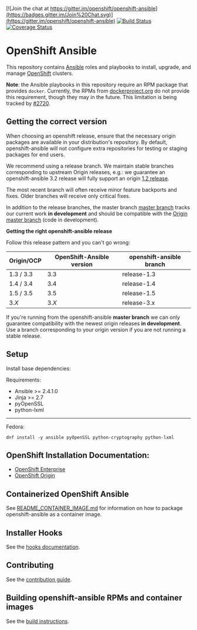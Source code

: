 [![Join the chat at https://gitter.im/openshift/openshift-ansible](https://badges.gitter.im/Join%20Chat.svg)](https://gitter.im/openshift/openshift-ansible)
[![Build Status](https://travis-ci.org/openshift/openshift-ansible.svg?branch=master)](https://travis-ci.org/openshift/openshift-ansible)
[![Coverage Status](https://coveralls.io/repos/github/openshift/openshift-ansible/badge.svg?branch=master)](https://coveralls.io/github/openshift/openshift-ansible?branch=master)

# OpenShift Ansible

This repository contains [Ansible](https://www.ansible.com/) roles and
playbooks to install, upgrade, and manage
[OpenShift](https://www.openshift.com/) clusters.

**Note**: the Ansible playbooks in this repository require an RPM
package that provides `docker`. Currently, the RPMs from
[dockerproject.org](https://dockerproject.org/) do not provide this
requirement, though they may in the future. This limitation is being
tracked by
[#2720](https://github.com/openshift/openshift-ansible/issues/2720).

## Getting the correct version
When choosing an openshift release, ensure that the necessary origin packages
are available in your distribution's repository.  By default, openshift-ansible
will not configure extra repositories for testing or staging packages for
end users.

We recommend using a release branch. We maintain stable branches
corresponding to upstream Origin releases, e.g.: we guarantee an
openshift-ansible 3.2 release will fully support an origin
[1.2 release](https://github.com/openshift/openshift-ansible/tree/release-1.2).

The most recent branch will often receive minor feature backports and
fixes. Older branches will receive only critical fixes.

In addition to the release branches, the master branch
[master branch](https://github.com/openshift/openshift-ansible/tree/master)
tracks our current work **in development** and should be compatible
with the
[Origin master branch](https://github.com/openshift/origin/tree/master)
(code in development).



**Getting the right openshift-ansible release**

Follow this release pattern and you can't go wrong:

| Origin/OCP    | OpenShift-Ansible version | openshift-ansible branch |
| ------------- | ----------------- |----------------------------------|
| 1.3 / 3.3          | 3.3               | release-1.3 |
| 1.4 / 3.4          | 3.4               | release-1.4 |
| 1.5 / 3.5          | 3.5               | release-1.5 |
| 3.*X*         | 3.*X*             | release-3.x |

If you're running from the openshift-ansible **master branch** we can
only guarantee compatibility with the newest origin releases **in
development**. Use a branch corresponding to your origin version if
you are not running a stable release.


## Setup

Install base dependencies:

Requirements:

- Ansible >= 2.4.1.0
- Jinja >= 2.7
- pyOpenSSL
- python-lxml

----

Fedora:

```
dnf install -y ansible pyOpenSSL python-cryptography python-lxml
```

## OpenShift Installation Documentation:

- [OpenShift Enterprise](https://docs.openshift.com/enterprise/latest/install_config/install/advanced_install.html)
- [OpenShift Origin](https://docs.openshift.org/latest/install_config/install/advanced_install.html)

## Containerized OpenShift Ansible

See [README_CONTAINER_IMAGE.md](README_CONTAINER_IMAGE.md) for information on how to package openshift-ansible as a container image.

## Installer Hooks

See the [hooks documentation](HOOKS.md).

## Contributing

See the [contribution guide](CONTRIBUTING.md).

## Building openshift-ansible RPMs and container images

See the [build instructions](BUILD.md).
